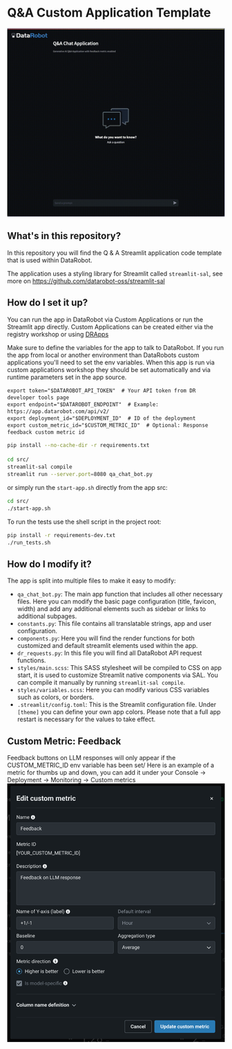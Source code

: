 # Q&A Custom Application Template

![App Demo gif](https://github.com/datarobot-oss/qa-app-streamlit/blob/main/assets/qa_app_demo.gif)

## What's in this repository?
In this repository you will find the Q &amp; A Streamlit application code template that is used within DataRobot.

The application uses a styling library for Streamlit called `streamlit-sal`, see more
on https://github.com/datarobot-oss/streamlit-sal

## How do I set it up?

You can run the app in DataRobot via Custom Applications or run the Streamlit app directly.
Custom Applications can be created either via the registry workshop or
using [DRApps](https://github.com/datarobot/dr-apps/blob/main/README.md)

Make sure to define the variables for the app to talk to DataRobot. If you run the app from local or another environment
than DataRobots custom applications you'll need to set the env variables. When this app is run via
custom applications workshop they should be set automatically and via runtime parameters set in the app source.

```shell
export token="$DATAROBOT_API_TOKEN"  # Your API token from DR developer tools page
export endpoint="$DATAROBOT_ENDPOINT"  # Example: https://app.datarobot.com/api/v2/
export deployment_id="$DEPLOYMENT_ID"  # ID of the deployment
export custom_metric_id="$CUSTOM_METRIC_ID"  # Optional: Response feedback custom metric id 
```

```sh
pip install --no-cache-dir -r requirements.txt

cd src/
streamlit-sal compile
streamlit run --server.port=8080 qa_chat_bot.py
```

or simply run the `start-app.sh` directly from the app src:

```sh
cd src/
./start-app.sh
```

To run the tests use the shell script in the project root:
```sh
pip install -r requirements-dev.txt
./run_tests.sh
```

## How do I modify it?

The app is split into multiple files to make it easy to modify:

- `qa_chat_bot.py`: The main app function that includes all other necessary files. Here you can modify the basic page
  configuration (title, favicon, width) and add any additional elements such as sidebar or links to additional subpages.
- `constants.py`: This file contains all translatable strings, app and user configuration.
- `components.py`: Here you will find the render functions for both customized and default streamlit elements used
  within the app.
- `dr_requests.py`: In this file you will find all DataRobot API request functions.
- `styles/main.scss`: This SASS stylesheet will be compiled to CSS on app start, it is used to customize Streamlit
  native components via SAL. You can compile it manually by running `streamlit-sal compile`.
- `styles/variables.scss`: Here you can modify various CSS variables such as colors, or borders.
- `.streamlit/config.toml`: This is the Streamlit configuration file. Under `[theme]` you can define your own app
  colors. Please note that a full app restart is necessary for the values to take effect.

## Custom Metric: Feedback

Feedback buttons on LLM responses will only appear if the CUSTOM_METRIC_ID env variable has been set/
Here is an example of a metric for thumbs up and down, you can add it under your Console -> Deployment -> Monitoring ->
Custom metrics
![Custom Metric Example](https://github.com/datarobot-oss/qa-app-streamlit/blob/main/assets/custom_metric_example.png)